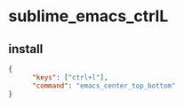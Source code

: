 # sublime_emacs_ctrlL

## install

```json
{
	  "keys": ["ctrl+l"],
	  "command": "emacs_center_top_bottom"
}
```
